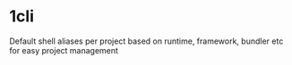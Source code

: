 # 1cli
Default shell aliases per project based on runtime, framework, bundler etc for easy project management
